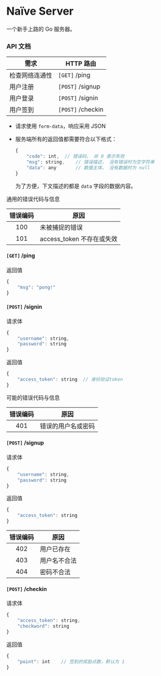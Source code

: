 # Naïve Server

一个新手上路的 Go 服务器。

### API 文档

| 需求            | HTTP 路由         |
| -------------- | ----------------- |
| 检查网络连通性   | `[GET]` /ping     |
| 用户注册        | `[POST]` /signup  |
| 用户登录        | `[POST]` /signin  |
| 用户签到        | `[POST]` /checkin |

- 请求使用 `form-data`，响应采用 JSON

- 服务端所有的返回值都需要符合以下格式：

  ```javascript
  {
      "code": int,	// 错误码， 非 0 表示失败
      "msg": string,	// 错误描述， 没有错误时为空字符串
      "data": any		// 数据主体， 没有数据时为 null
  }
  ```

	为了方便，下文描述的都是 `data` 字段的数据内容。

通用的错误代码与信息

| 错误编码 | 原因                     |
| :-----: | ----------------------- |
| 100     | 未被捕捉的错误            |
| 101     | access_token 不存在或失效 |

#### `[GET]` /ping

返回值

```javascript
{
    "msg": "pong!"
}
```

#### `[POST]` /signin

请求体

```javascript
{
    "username": string,
    "password": string
}
```

返回值

```javascript
{
    "access_token": string	// 身份验证token
}
```

可能的错误代码与信息

| 错误编码 | 原因             |
| :-----: | --------------- |
| 401     | 错误的用户名或密码 |

#### `[POST]` /signup

请求体

```javascript
{
    "username": string,
    "password": string
}
```

返回值

```javascript
{
    "access_token": string
}
```

| 错误编码 | 原因         |
| :-----: | ----------- |
| 402     | 用户已存在   |
| 403     | 用户名不合法 |
| 404     | 密码不合法   |

#### `[POST]` /checkin

请求体

```javascript
{
    "access_token": string, 
    "checkword": string
}
```

返回值

```javascript
{
    "point": int	// 签到的奖励点数，默认为 1
}
```
